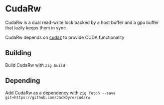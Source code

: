 # CudaRw

CudaRw is a dual read-write lock backed by a host buffer and a gpu buffer that lazily keeps them in sync

CudaRw depends on [cudaz](https://github.com/akhildevelops/cudaz) to provide CUDA functionality

## Building

Build CudaRw with `zig build`

## Depending

Add CudaRw as a dependency with `zig fetch --save git+https://github.com/JackDyre/cudarw`

